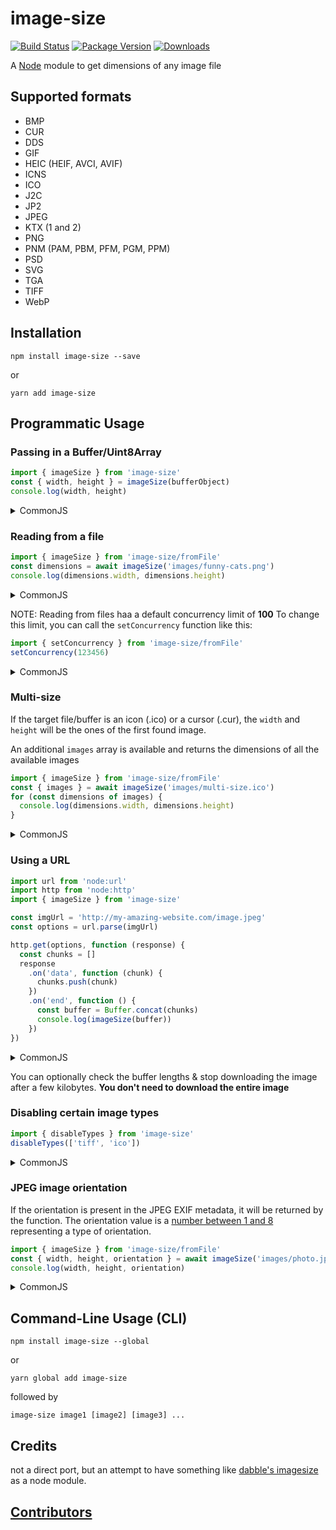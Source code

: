 # image-size

[![Build Status](https://circleci.com/gh/image-size/image-size.svg?style=shield)](https://circleci.com/gh/image-size/image-size)
[![Package Version](https://img.shields.io/npm/v/image-size.svg)](https://www.npmjs.com/package/image-size)
[![Downloads](https://img.shields.io/npm/dm/image-size.svg)](http://npm-stat.com/charts.html?package=image-size&author=&from=&to=)

A [Node](https://nodejs.org/en/) module to get dimensions of any image file

## Supported formats

- BMP
- CUR
- DDS
- GIF
- HEIC (HEIF, AVCI, AVIF)
- ICNS
- ICO
- J2C
- JP2
- JPEG
- KTX (1 and 2)
- PNG
- PNM (PAM, PBM, PFM, PGM, PPM)
- PSD
- SVG
- TGA
- TIFF
- WebP

## Installation

```shell
npm install image-size --save
```

or

```shell
yarn add image-size
```

## Programmatic Usage

### Passing in a Buffer/Uint8Array

```javascript
import { imageSize } from 'image-size'
const { width, height } = imageSize(bufferObject)
console.log(width, height)
```

<details>
<summary>CommonJS</summary>

```javascript
const { imageSize } = require('image-size')
const { width, height } = imageSize(bufferObject)
console.log(width, height)
```

</details>

### Reading from a file

```javascript
import { imageSize } from 'image-size/fromFile'
const dimensions = await imageSize('images/funny-cats.png')
console.log(dimensions.width, dimensions.height)
```

<details>
<summary>CommonJS</summary>

```javascript
const { imageSize } = require('image-size/fromFile')
const dimensions = await imageSize('images/funny-cats.png')
console.log(dimensions.width, dimensions.height)
```

</details>

NOTE: Reading from files haa a default concurrency limit of **100**
To change this limit, you can call the `setConcurrency` function like this:

```javascript
import { setConcurrency } from 'image-size/fromFile'
setConcurrency(123456)
```

<details>
<summary>CommonJS</summary>

```javascript
const sizeOf = require('image-size/fromFile')
sizeOf.setConcurrency(123456)
```

</details>

### Multi-size

If the target file/buffer is an icon (.ico) or a cursor (.cur), the `width` and `height` will be the ones of the first found image.

An additional `images` array is available and returns the dimensions of all the available images

```javascript
import { imageSize } from 'image-size/fromFile'
const { images } = await imageSize('images/multi-size.ico')
for (const dimensions of images) {
  console.log(dimensions.width, dimensions.height)
}
```

<details>
<summary>CommonJS</summary>

```javascript
const { imageSize } = require('image-size/fromFile')
const { images } = await imageSize('images/multi-size.ico')
for (const dimensions of images) {
  console.log(dimensions.width, dimensions.height)
}
```

</details>

### Using a URL

```javascript
import url from 'node:url'
import http from 'node:http'
import { imageSize } from 'image-size'

const imgUrl = 'http://my-amazing-website.com/image.jpeg'
const options = url.parse(imgUrl)

http.get(options, function (response) {
  const chunks = []
  response
    .on('data', function (chunk) {
      chunks.push(chunk)
    })
    .on('end', function () {
      const buffer = Buffer.concat(chunks)
      console.log(imageSize(buffer))
    })
})
```

<details>
<summary>CommonJS</summary>

```javascript
const url = require('node:url')
const http = require('node:http')
const { imageSize } = require('image-size')

const imgUrl = 'http://my-amazing-website.com/image.jpeg'
const options = url.parse(imgUrl)

http.get(options, function (response) {
  const chunks = []
  response
    .on('data', function (chunk) {
      chunks.push(chunk)
    })
    .on('end', function () {
      const buffer = Buffer.concat(chunks)
      console.log(imageSize(buffer))
    })
})
```

</details>

You can optionally check the buffer lengths & stop downloading the image after a few kilobytes.
**You don't need to download the entire image**

### Disabling certain image types

```javascript
import { disableTypes } from 'image-size'
disableTypes(['tiff', 'ico'])
```

<details>
<summary>CommonJS</summary>

```javascript
const { disableTypes } = require('image-size')
disableTypes(['tiff', 'ico'])
```

</details>

### JPEG image orientation

If the orientation is present in the JPEG EXIF metadata, it will be returned by the function. The orientation value is a [number between 1 and 8](https://exiftool.org/TagNames/EXIF.html#:~:text=0x0112,8%20=%20Rotate%20270%20CW) representing a type of orientation.

```javascript
import { imageSize } from 'image-size/fromFile'
const { width, height, orientation } = await imageSize('images/photo.jpeg')
console.log(width, height, orientation)
```

<details>
<summary>CommonJS</summary>

```javascript
const { imageSize } = require('image-size/fromFile')
const { width, height, orientation } = await imageSize('images/photo.jpeg')
console.log(width, height, orientation)
```

</details>

## Command-Line Usage (CLI)

```shell
npm install image-size --global
```

or

```shell
yarn global add image-size
```

followed by

```shell
image-size image1 [image2] [image3] ...
```

## Credits

not a direct port, but an attempt to have something like
[dabble's imagesize](https://github.com/dabble/imagesize/blob/master/lib/image_size.rb) as a node module.

## [Contributors](Contributors.md)
